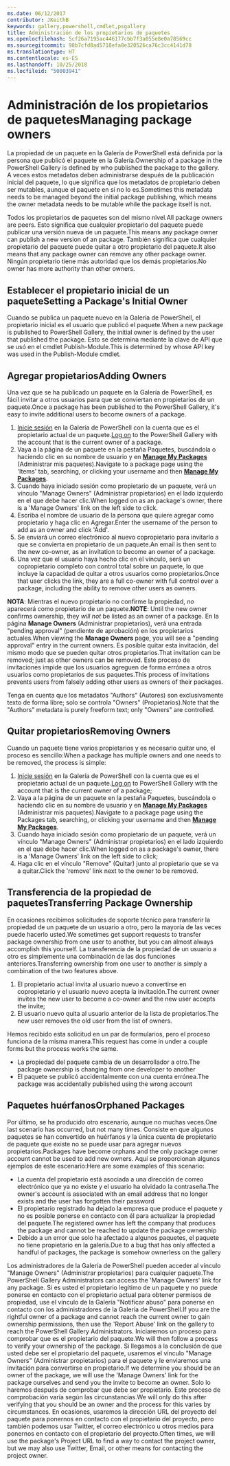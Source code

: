 ```yaml
---
ms.date: 06/12/2017
contributor: JKeithB
keywords: gallery,powershell,cmdlet,psgallery
title: Administración de los propietarios de paquetes
ms.openlocfilehash: 5cf26a7195ac446177cbb7f3a055e8e0a78569cc
ms.sourcegitcommit: 98b7cfd8ad5718efa8e320526ca76c3cc4141d78
ms.translationtype: HT
ms.contentlocale: es-ES
ms.lasthandoff: 10/25/2018
ms.locfileid: "50003941"
---
```

# <a name="managing-package-owners"></a><span data-ttu-id="1e677-103">Administración de los propietarios de paquetes</span><span class="sxs-lookup"><span data-stu-id="1e677-103">Managing package owners</span></span>

<span data-ttu-id="1e677-104">La propiedad de un paquete en la Galería de PowerShell está definida por la persona que publicó el paquete en la Galería.</span><span class="sxs-lookup"><span data-stu-id="1e677-104">Ownership of a package in the PowerShell Gallery is defined by who published the package to the gallery.</span></span>
<span data-ttu-id="1e677-105">A veces estos metadatos deben administrarse después de la publicación inicial del paquete, lo que significa que los metadatos de propietario deben ser mutables, aunque el paquete en sí no lo es.</span><span class="sxs-lookup"><span data-stu-id="1e677-105">Sometimes this metadata needs to be managed beyond the initial package publishing, which means the owner metadata needs to be mutable while the package itself is not.</span></span>

<span data-ttu-id="1e677-106">Todos los propietarios de paquetes son del mismo nivel.</span><span class="sxs-lookup"><span data-stu-id="1e677-106">All package owners are peers.</span></span>
<span data-ttu-id="1e677-107">Esto significa que cualquier propietario del paquete puede publicar una versión nueva de un paquete.</span><span class="sxs-lookup"><span data-stu-id="1e677-107">This means any package owner can publish a new version of an package.</span></span> <span data-ttu-id="1e677-108">También significa que cualquier propietario del paquete puede quitar a otro propietario del paquete.</span><span class="sxs-lookup"><span data-stu-id="1e677-108">It also means that any package owner can remove any other package owner.</span></span>
<span data-ttu-id="1e677-109">Ningún propietario tiene más autoridad que los demás propietarios.</span><span class="sxs-lookup"><span data-stu-id="1e677-109">No owner has more authority than other owners.</span></span>

## <a name="setting-a-packages-initial-owner"></a><span data-ttu-id="1e677-110">Establecer el propietario inicial de un paquete</span><span class="sxs-lookup"><span data-stu-id="1e677-110">Setting a Package's Initial Owner</span></span>

<span data-ttu-id="1e677-111">Cuando se publica un paquete nuevo en la Galería de PowerShell, el propietario inicial es el usuario que publicó el paquete.</span><span class="sxs-lookup"><span data-stu-id="1e677-111">When a new package is published to PowerShell Gallery, the initial owner is defined by the user that published the package.</span></span> <span data-ttu-id="1e677-112">Esto se determina mediante la clave de API que se usó en el cmdlet Publish-Module.</span><span class="sxs-lookup"><span data-stu-id="1e677-112">This is determined by whose API key was used in the Publish-Module cmdlet.</span></span>

## <a name="adding-owners"></a><span data-ttu-id="1e677-113">Agregar propietarios</span><span class="sxs-lookup"><span data-stu-id="1e677-113">Adding Owners</span></span>

<span data-ttu-id="1e677-114">Una vez que se ha publicado un paquete en la Galería de PowerShell, es fácil invitar a otros usuarios para que se conviertan en propietarios de un paquete.</span><span class="sxs-lookup"><span data-stu-id="1e677-114">Once a package has been published to the PowerShell Gallery, it's easy to invite additional users to become owners of a package.</span></span>

1. <span data-ttu-id="1e677-115">[Inicie sesión](https://powershellgallery.com/users/account/LogOn) en la Galería de PowerShell con la cuenta que es el propietario actual de un paquete.</span><span class="sxs-lookup"><span data-stu-id="1e677-115">[Log on](https://powershellgallery.com/users/account/LogOn) to the PowerShell Gallery with the account that is the current owner of a package.</span></span>
2. <span data-ttu-id="1e677-116">Vaya a la página de un paquete en la pestaña Paquetes, buscándola o haciendo clic en su nombre de usuario y en [**Manage My Packages**](https://www.powershellgallery.com/account/Packages) (Administrar mis paquetes).</span><span class="sxs-lookup"><span data-stu-id="1e677-116">Navigate to a package page using the 'Items' tab, searching, or clicking your username and then [**Manage My Packages**](https://www.powershellgallery.com/account/Packages).</span></span>
3. <span data-ttu-id="1e677-117">Cuando haya iniciado sesión como propietario de un paquete, verá un vínculo "Manage Owners" (Administrar propietarios) en el lado izquierdo en el que debe hacer clic.</span><span class="sxs-lookup"><span data-stu-id="1e677-117">When logged on as an package's owner, there is a 'Manage Owners' link on the left side to click.</span></span>
4. <span data-ttu-id="1e677-118">Escriba el nombre de usuario de la persona que quiere agregar como propietario y haga clic en Agregar.</span><span class="sxs-lookup"><span data-stu-id="1e677-118">Enter the username of the person to add as an owner and click 'Add'.</span></span>
5. <span data-ttu-id="1e677-119">Se enviará un correo electrónico al nuevo copropietario para invitarlo a que se convierta en propietario de un paquete.</span><span class="sxs-lookup"><span data-stu-id="1e677-119">An email is then sent to the new co-owner, as an invitation to become an owner of a package.</span></span>
6. <span data-ttu-id="1e677-120">Una vez que el usuario haya hecho clic en el vínculo, será un copropietario completo con control total sobre un paquete, lo que incluye la capacidad de quitar a otros usuarios como propietarios.</span><span class="sxs-lookup"><span data-stu-id="1e677-120">Once that user clicks the link, they are a full co-owner with full control over a package, including the ability to remove other users as owners.</span></span>

<span data-ttu-id="1e677-121">**NOTA**: Mientras el nuevo propietario no confirme la propiedad, *no* aparecerá como propietario de un paquete.</span><span class="sxs-lookup"><span data-stu-id="1e677-121">**NOTE**: Until the new owner confirms ownership, they *will not* be listed as an owner of a package.</span></span>
<span data-ttu-id="1e677-122">En la página **Manage Owners** (Administrar propietarios), verá una entrada "pending approval" (pendiente de aprobación) en los propietarios actuales.</span><span class="sxs-lookup"><span data-stu-id="1e677-122">When viewing the **Manage Owners** page, you will see a "pending approval" entry in the current owners.</span></span>
<span data-ttu-id="1e677-123">Es posible quitar esta invitación, del mismo modo que se pueden quitar otros propietarios.</span><span class="sxs-lookup"><span data-stu-id="1e677-123">That invitation can be removed; just as other owners can be removed.</span></span>
<span data-ttu-id="1e677-124">Este proceso de invitaciones impide que los usuarios agreguen de forma errónea a otros usuarios como propietarios de sus paquetes.</span><span class="sxs-lookup"><span data-stu-id="1e677-124">This process of invitations prevents users from falsely adding other users as owners of their packages.</span></span>

<span data-ttu-id="1e677-125">Tenga en cuenta que los metadatos "Authors" (Autores) son exclusivamente texto de forma libre; solo se controla "Owners" (Propietarios).</span><span class="sxs-lookup"><span data-stu-id="1e677-125">Note that the "Authors" metadata is purely freeform text; only "Owners" are controlled.</span></span>


## <a name="removing-owners"></a><span data-ttu-id="1e677-126">Quitar propietarios</span><span class="sxs-lookup"><span data-stu-id="1e677-126">Removing Owners</span></span>

<span data-ttu-id="1e677-127">Cuando un paquete tiene varios propietarios y es necesario quitar uno, el proceso es sencillo:</span><span class="sxs-lookup"><span data-stu-id="1e677-127">When a package has multiple owners and one needs to be removed, the process is simple:</span></span>

1. <span data-ttu-id="1e677-128">[Inicie sesión](https://powershellgallery.com/users/account/LogOn) en la Galería de PowerShell con la cuenta que es el propietario actual de un paquete.</span><span class="sxs-lookup"><span data-stu-id="1e677-128">[Log on](https://powershellgallery.com/users/account/LogOn) to PowerShell Gallery with the account that is the current owner of a package;</span></span>
2. <span data-ttu-id="1e677-129">Vaya a la página de un paquete en la pestaña Paquetes, buscándola o haciendo clic en su nombre de usuario y en [**Manage My Packages**](https://www.powershellgallery.com/account/Packages) (Administrar mis paquetes).</span><span class="sxs-lookup"><span data-stu-id="1e677-129">Navigate to a package page using the Packages tab, searching, or clicking your username and then [**Manage My Packages**](https://www.powershellgallery.com/account/Packages).</span></span>
3. <span data-ttu-id="1e677-130">Cuando haya iniciado sesión como propietario de un paquete, verá un vínculo "Manage Owners" (Administrar propietarios) en el lado izquierdo en el que debe hacer clic.</span><span class="sxs-lookup"><span data-stu-id="1e677-130">When logged on as a package's owner, there is a 'Manage Owners' link on the left side to click;</span></span>
4. <span data-ttu-id="1e677-131">Haga clic en el vínculo "Remove" (Quitar) junto al propietario que se va a quitar.</span><span class="sxs-lookup"><span data-stu-id="1e677-131">Click the 'remove' link next to the owner to be removed.</span></span>



## <a name="transferring-package-ownership"></a><span data-ttu-id="1e677-132">Transferencia de la propiedad de paquetes</span><span class="sxs-lookup"><span data-stu-id="1e677-132">Transferring Package Ownership</span></span>

<span data-ttu-id="1e677-133">En ocasiones recibimos solicitudes de soporte técnico para transferir la propiedad de un paquete de un usuario a otro, pero la mayoría de las veces puede hacerlo usted.</span><span class="sxs-lookup"><span data-stu-id="1e677-133">We sometimes get support requests to transfer package ownership from one user to another, but you can almost always accomplish this yourself.</span></span>
<span data-ttu-id="1e677-134">La transferencia de la propiedad de un usuario a otro es simplemente una combinación de las dos funciones anteriores.</span><span class="sxs-lookup"><span data-stu-id="1e677-134">Transferring ownership from one user to another is simply a combination of the two features above.</span></span>

1. <span data-ttu-id="1e677-135">El propietario actual invita al usuario nuevo a convertirse en copropietario y el usuario nuevo acepta la invitación.</span><span class="sxs-lookup"><span data-stu-id="1e677-135">The current owner invites the new user to become a co-owner and the new user accepts the invite;</span></span>
2. <span data-ttu-id="1e677-136">El usuario nuevo quita al usuario anterior de la lista de propietarios.</span><span class="sxs-lookup"><span data-stu-id="1e677-136">The new user removes the old user from the list of owners.</span></span>

<span data-ttu-id="1e677-137">Hemos recibido esta solicitud en un par de formularios, pero el proceso funciona de la misma manera.</span><span class="sxs-lookup"><span data-stu-id="1e677-137">This request has come in under a couple forms but the process works the same.</span></span>

- <span data-ttu-id="1e677-138">La propiedad del paquete cambia de un desarrollador a otro.</span><span class="sxs-lookup"><span data-stu-id="1e677-138">The package ownership is changing from one developer to another</span></span>
- <span data-ttu-id="1e677-139">El paquete se publicó accidentalmente con una cuenta errónea.</span><span class="sxs-lookup"><span data-stu-id="1e677-139">The package was accidentally published using the wrong account</span></span>


## <a name="orphaned-packages"></a><span data-ttu-id="1e677-140">Paquetes huérfanos</span><span class="sxs-lookup"><span data-stu-id="1e677-140">Orphaned Packages</span></span>

<span data-ttu-id="1e677-141">Por último, se ha producido otro escenario, aunque no muchas veces.</span><span class="sxs-lookup"><span data-stu-id="1e677-141">One last scenario has occurred, but not many times.</span></span>
<span data-ttu-id="1e677-142">Consiste en que algunos paquetes se han convertido en huérfanos y la única cuenta de propietario de paquete que existe no se puede usar para agregar nuevos propietarios.</span><span class="sxs-lookup"><span data-stu-id="1e677-142">Packages have become orphans and the only package owner account cannot be used to add new owners.</span></span>
<span data-ttu-id="1e677-143">Aquí se proporcionan algunos ejemplos de este escenario:</span><span class="sxs-lookup"><span data-stu-id="1e677-143">Here are some examples of this scenario:</span></span>

- <span data-ttu-id="1e677-144">La cuenta del propietario está asociada a una dirección de correo electrónico que ya no existe y el usuario ha olvidado la contraseña.</span><span class="sxs-lookup"><span data-stu-id="1e677-144">The owner's account is associated with an email address that no longer exists and the user has forgotten their password</span></span>
- <span data-ttu-id="1e677-145">El propietario registrado ha dejado la empresa que produce el paquete y no es posible ponerse en contacto con él para actualizar la propiedad del paquete.</span><span class="sxs-lookup"><span data-stu-id="1e677-145">The registered owner has left the company that produces the package and cannot be reached to update the package ownership</span></span>
- <span data-ttu-id="1e677-146">Debido a un error que solo ha afectado a algunos paquetes, el paquete no tiene propietario en la galería.</span><span class="sxs-lookup"><span data-stu-id="1e677-146">Due to a bug that has only affected a handful of packages, the package is somehow ownerless on the gallery</span></span>

<span data-ttu-id="1e677-147">Los administradores de la Galería de PowerShell pueden acceder al vínculo "Manage Owners" (Administrar propietarios) para cualquier paquete.</span><span class="sxs-lookup"><span data-stu-id="1e677-147">The PowerShell Gallery Administrators can access the 'Manage Owners' link for any package.</span></span>
<span data-ttu-id="1e677-148">Si es usted el propietario legítimo de un paquete y no puede ponerse en contacto con el propietario actual para obtener permisos de propiedad, use el vínculo de la Galería "Notificar abuso" para ponerse en contacto con los administradores de la Galería de PowerShell.</span><span class="sxs-lookup"><span data-stu-id="1e677-148">If you are the rightful owner of a package and cannot reach the current owner to gain ownership permissions, then use the 'Report Abuse' link on the gallery to reach the PowerShell Gallery Administrators.</span></span>
<span data-ttu-id="1e677-149">Iniciaremos un proceso para comprobar que es el propietario del paquete.</span><span class="sxs-lookup"><span data-stu-id="1e677-149">We will then follow a process to verify your ownership of the package.</span></span>
<span data-ttu-id="1e677-150">Si llegamos a la conclusión de que usted debe ser el propietario del paquete, usaremos el vínculo "Manage Owners" (Administrar propietarios) para el paquete y le enviaremos una invitación para convertirse en propietario.</span><span class="sxs-lookup"><span data-stu-id="1e677-150">If we determine you should be an owner of the package, we will use the 'Manage Owners' link for the package ourselves and send you the invite to become an owner.</span></span>
<span data-ttu-id="1e677-151">Solo lo haremos después de comprobar que debe ser propietario. Este proceso de comprobación varía según las circunstancias.</span><span class="sxs-lookup"><span data-stu-id="1e677-151">We will only do this after verifying that you should be an owner and the process for this varies by circumstances.</span></span>
<span data-ttu-id="1e677-152">En ocasiones, usaremos la dirección URL del proyecto del paquete para ponernos en contacto con el propietario del proyecto, pero también podemos usar Twitter, el correo electrónico u otros medios para ponernos en contacto con el propietario del proyecto.</span><span class="sxs-lookup"><span data-stu-id="1e677-152">Often times, we will use the package's Project URL to find a way to contact the project owner, but we may also use Twitter, Email, or other means for contacting the project owner.</span></span>
